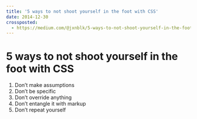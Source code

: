 ```yaml
---
title: '5 ways to not shoot yourself in the foot with CSS'
date: 2014-12-30
crossposted:
  - https://medium.com/@jxnblk/5-ways-to-not-shoot-yourself-in-the-foot-with-css-8d3c84c94364
---
```


# 5 ways to not shoot yourself in the foot with CSS

1. Don’t make assumptions
2. Don’t be specific
3. Don’t override anything
4. Don’t entangle it with markup
5. Don’t repeat yourself

